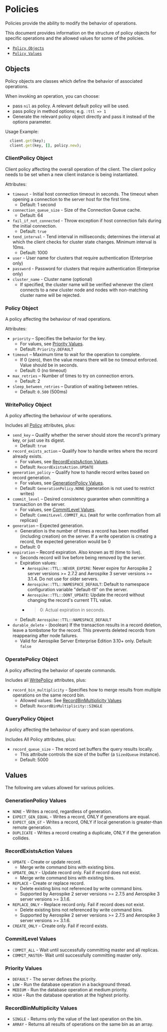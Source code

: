 # Policies

Policies provide the ability to modify the behavior of operations.

This document provides information on the structure of policy objects for specific
operations and the allowed values for some of the policies.

- [`Policy Objects`](#Objects)
- [`Policy Values`](#Values)

<a name="Objects"></a>
## Objects

Policy objects are classes which define the behavior of associated operations.

When invoking an operation, you can choose:

- pass `nil` as policy. A relevant default policy will be used.
- pass policy in method options; e.g. `:ttl => 1`
- Generate the relevant policy object directly and pass it instead of the options parameter.

Usage Example:

```ruby
  client.get(key);
  client.get(key, [], policy.new);
```

<a name="ClientPolicy"></a>
### ClientPolicy Object

Client policy affecting the overall operation of the client. The client policy
needs to be set when a new client instance is being instantiated.

Attributes:

* `timeout` - Initial host connection timeout in seconds. The timeout when opening a connection
  to the server host for the first time.
  * Default: 1 second
* `connection_queue_size` - Size of the Connection Queue cache.
  * Default: 64
* `fail_if_not_connected` - Throw exception if host connection fails during the initial connection.
  * Default: `true`
* `tend_interval` - Tend interval in milliseconds; determines the interval at
  which the client checks for cluster state changes. Minimum interval is 10ms.
  * Default: 1000
* `user` - User name for clusters that require authentication (Enterprise only)
* `password` - Password for clusters that require authentication (Enterprise only)
* `cluster_name` - Cluster name (optional)
  * If specified, the cluster name will be verified whenever the client
    connects to a new cluster node and nodes with non-matching cluster name
    will be rejected.

<a name="Policy"></a>
### Policy Object

A policy affecting the behaviour of read operations.

Attributes:

* `priority` – Specifies the behavior for the key.
  * For values, see [Priority Values](#priority).
  * Default: `Priority.DEFAULT`
* `timeout` – Maximum time to wait for the operation to complete.
  * If 0 (zero), then the value means there will be no timeout enforced. Value
    should be in seconds.
  * Default: 0 (no timeout)
* `max_retries` – Number of times to try on connection errors.
  * Default: 2
* `sleep_between_retries` – Duration of waiting between retries.
  * Default: `0.500` (500ms)

<a name="WritePolicy"></a>
### WritePolicy Object

A policy affecting the behaviour of write operations.

Includes all [Policy](#Policy) attributes, plus:

* `send_key` – Qualify whether the server should store the record's primary key, or just use its digest.
  * Default: `true`
* `record_exists_action` – Qualify how to handle writes where the record already exists.
  * For values, see [RecordExistsAction Values](policies.md#exists).
  * Default: `RecordExistsAction.UPDATE`
* `generation_policy` – Qualify how to handle record writes based on record generation.
  * For values, see [GenerationPolicy Values](policies.md#gen).
  * Default: `GenerationPolicy.NONE` (generation is not used to restrict writes)
* `commit_level` – Desired consistency guarantee when committing a transaction on the server.
  * For values, see [CommitLevel Values](policies.md#commit).
  * Default: `CommitLevel.COMMIT_ALL` (wait for write confirmation from all replicas)
* `generation` – Expected generation.
  * Generation is the number of times a record has been modified (including
    creation) on the server. If a write operation is creating a record, the
    expected generation would be 0
  * Default: 0
* `expiration` – Record expiration. Also known as ttl (time to live).
  *  Seconds record will live before being removed by the server.
  * Expiration values:
      * `Aerospike::TTL::NEVER_EXPIRE`: Never expire for Aerospike 2
        server versions >= 2.7.2 and Aerospike 3 server versions >= 3.1.4. Do
        not use for older servers.
      * `Aerospike::TTL::NAMESPACE_DEFAULT`: Default to namespace configuration
        variable "default-ttl" on the server.
      * `Aerospike::TTL::DONT_UPDATE`: Update the record without changing the
        record's current TTL value.
      * > 0: Actual expiration in seconds.
  * Default: `Aerospike::TTL::NAMESPACE_DEFAULT`
* `durable_delete` - (boolean) If the transaction results in a record deletion, leave a tombstone for the record.
  This prevents deleted records from reappearing after node failures.
  * Valid for Aerospike Server Enterprise Edition 3.10+ only.
  Default: `false`

<a name="OperatePolicy"></a>
### OperatePolicy Object

A policy affecting the behavior of operate commands.

Includes all [WritePolicy](#WritePolicy) attributes, plus:

* `record_bin_multiplicity` - Specifies how to merge results from multiple operations on the same record bin.
  * Allowed values: See [RecordBinMultiplicity Values](#RecordBinMultiplicity)
  * Default: `RecordBinMultiplicity::SINGLE`

<a name="QueryPolicy"></a>
### QueryPolicy Object

A policy affecting the behaviour of query and scan operations.

Includes All Policy attributes, plus:

* `record_queue_size` - The record set buffers the query results locally.
  * This attribute controls the size of the buffer (a `SizedQueue` instance).
  * Default: 5000

<a name="Values"></a>
## Values

The following are values allowed for various policies.

<a name="gen"></a>
### GenerationPolicy Values

* `NONE` - Writes a record, regardless of generation.
* `EXPECT_GEN_EQUAL` - Writes a record, ONLY if generations are equal.
* `EXPECT_GEN_GT` - Writes a record, ONLY if local generation is greater-than remote generation.
* `DUPLICATE` - Writes a record creating a duplicate, ONLY if the generation collides.

<a name="exists"></a>
### RecordExistsAction Values

* `UPDATE` - Create or update record.
  * Merge write command bins with existing bins.
* `UPDATE_ONLY` - Update record only. Fail if record does not exist.
  * Merge write command bins with existing bins.
* `REPLACE` - Create or replace record.
  * Delete existing bins not referenced by write command bins.
  * Supported by Aerospike 2 server versions >= 2.7.5 and
    Aerospike 3 server versions >= 3.1.6.
* `REPLACE_ONLY` - Replace record only. Fail if record does not exist.
  * Delete existing bins not referenced by write command bins.
  * Supported by Aerospike 2 server versions >= 2.7.5 and
    Aerospike 3 server versions >= 3.1.6.
* `CREATE_ONLY` - Create only. Fail if record exists.

<a name="commit"></a>
### CommitLevel Values

* `COMMIT_ALL` - Wait until successfully committing master and all replicas.
* `COMMIT_MASTER`- Wait until successfully committing master only.

<a name="priority"></a>
### Priority Values

* `DEFAULT` - The server defines the priority.
* `LOW` - Run the database operation in a background thread.
* `MEDIUM` - Run the database operation at medium priority.
* `HIGH` - Run the database operation at the highest priority.

<a name="RecordBinMultiplicity"></a>
### RecordBinMultiplicity Values

* `SINGLE` - Returns only the value of the last operation on the bin.
* `ARRAY` - Returns all results of operations on the same bin as an array.
